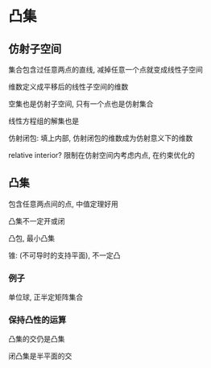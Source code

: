 # 凸集

## 仿射子空间

集合包含过任意两点的直线, 减掉任意一个点就变成线性子空间

维数定义成平移后的线性子空间的维数

空集也是仿射子空间, 只有一个点也是仿射集合

线性方程组的解集也是

仿射闭包: 填上内部, 仿射闭包的维数成为仿射意义下的维数

relative interior? 限制在仿射空间内考虑内点, 在约束优化的

## 凸集

包含任意两点间的点, 中值定理好用

凸集不一定开或闭

凸包, 最小凸集

锥: (不可导时的支持平面), 不一定凸

### 例子

单位球, 正半定矩阵集合

### 保持凸性的运算

凸集的交仍是凸集

闭凸集是半平面的交
